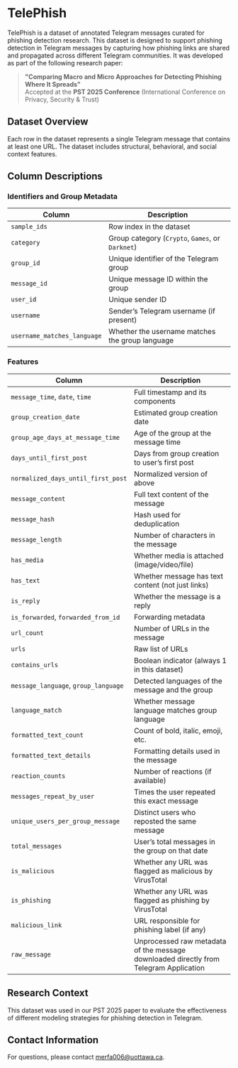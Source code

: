 
# TelePhish

TelePhish is a dataset of annotated Telegram messages curated for phishing detection research. This dataset is designed to support phishing detection in Telegram messages by capturing how phishing links are shared and propagated across different Telegram communities. It was developed as part of the following research paper:

> **"Comparing Macro and Micro Approaches for Detecting Phishing Where It Spreads"**  
> Accepted at the **PST 2025 Conference** (International Conference on Privacy, Security & Trust)



## Dataset Overview

Each row in the dataset represents a single Telegram message that contains at least one URL. The dataset includes structural, behavioral, and social context features.


## Column Descriptions

### Identifiers and Group Metadata
| Column | Description |
|--------|-------------|
| `sample_ids` | Row index in the dataset |
| `category` | Group category (`Crypto`, `Games`, or `Darknet`) |
| `group_id` | Unique identifier of the Telegram group |
| `message_id` | Unique message ID within the group |
| `user_id` | Unique sender ID |
| `username` | Sender’s Telegram username (if present) |
| `username_matches_language` | Whether the username matches the group language|

### Features
| Column | Description |
|--------|-------------|
| `message_time`, `date`, `time` | Full timestamp and its components |
| `group_creation_date` | Estimated group creation date |
| `group_age_days_at_message_time` | Age of the group at the message time |
| `days_until_first_post` | Days from group creation to user’s first post |
| `normalized_days_until_first_post` | Normalized version of above |
| `message_content` | Full text content of the message |
| `message_hash` | Hash used for deduplication |
| `message_length` | Number of characters in the message |
| `has_media` | Whether media is attached (image/video/file) |
| `has_text` | Whether message has text content (not just links) |
| `is_reply` | Whether the message is a reply |
| `is_forwarded`, `forwarded_from_id` | Forwarding metadata |
| `url_count` | Number of URLs in the message |
| `urls` | Raw list of URLs |
| `contains_urls` | Boolean indicator (always 1 in this dataset) |
| `message_language`, `group_language` | Detected languages of the message and the group |
| `language_match` | Whether message language matches group language |=
| `formatted_text_count` | Count of bold, italic, emoji, etc. |
| `formatted_text_details` | Formatting details used in the message |
| `reaction_counts` | Number of reactions (if available) |
| `messages_repeat_by_user` | Times the user repeated this exact message |
| `unique_users_per_group_message` | Distinct users who reposted the same message |
| `total_messages` | User’s total messages in the group on that date |=
| `is_malicious` | Whether any URL was flagged as malicious by VirusTotal |
| `is_phishing` | Whether any URL was flagged as phishing by VirusTotal |
| `malicious_link` | URL responsible for phishing label (if any) |
| `raw_message` | Unprocessed raw metadata of the message downloaded directly from Telegram Application |


## Research Context

This dataset was used in our PST 2025 paper to evaluate the effectiveness of different modeling strategies for phishing detection in Telegram.


## Contact Information

For questions, please contact [merfa006@uottawa.ca](mailto:merfa006@uottawa.ca).


